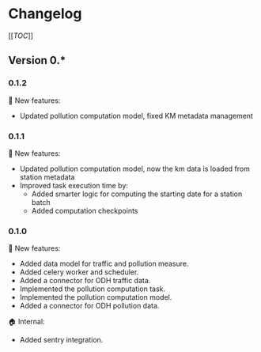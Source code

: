 # Changelog

[[_TOC_]]

## Version 0.*

### 0.1.2

:rocket: New features:
* Updated pollution computation model, fixed KM metadata management

### 0.1.1

:rocket: New features:
* Updated pollution computation model, now the km data is loaded from station metadata
* Improved task execution time by:
  * Added smarter logic for computing the starting date for a station batch
  * Added computation checkpoints

### 0.1.0

:rocket: New features:
* Added data model for traffic and pollution measure.
* Added celery worker and scheduler.
* Added a connector for ODH traffic data.
* Implemented the pollution computation task.
* Implemented the pollution computation model.
* Added a connector for ODH pollution data.

:house: Internal:
* Added sentry integration.

###
